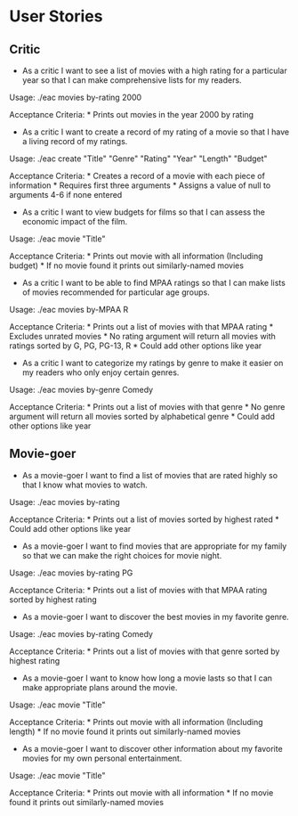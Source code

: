 User Stories
============

## Critic

  * As a critic I want to see a list of movies with a high rating for a particular year so that I can make comprehensive lists for my readers.

  Usage: ./eac movies by-rating 2000

  Acceptance Criteria:
    * Prints out movies in the year 2000 by rating
  * As a critic I want to create a record of my rating of a movie so that I have a living record of my ratings.

  Usage: ./eac create "Title" "Genre" "Rating" "Year" "Length" "Budget" 

  Acceptance Criteria:
    * Creates a record of a movie with each piece of information
    * Requires first three arguments
    * Assigns a value of null to arguments 4-6 if none entered
  * As a critic I want to view budgets for films so that I can assess the economic impact of the film.
  
  Usage: ./eac movie "Title"
  
  Acceptance Criteria:
    * Prints out movie with all information (Including budget)
    * If no movie found it prints out similarly-named movies
  * As a critic I want to be able to find MPAA ratings so that I can make lists of movies recommended for particular age groups.

  Usage: ./eac movies by-MPAA R 

  Acceptance Criteria:
    * Prints out a list of movies with that MPAA rating
    * Excludes unrated movies
    * No rating argument will return all movies with ratings sorted by G, PG, PG-13, R
    * Could add other options like year
  * As a critic I want to categorize my ratings by genre to make it easier on my readers who only enjoy certain genres.

  Usage: ./eac movies by-genre Comedy

  Acceptance Criteria:
    * Prints out a list of movies with that genre
    * No genre argument will return all movies sorted by alphabetical genre
    * Could add other options like year

## Movie-goer

  * As a movie-goer I want to find a list of movies that are rated highly so that I know what movies to watch.

  Usage: ./eac movies by-rating

  Acceptance Criteria:
    * Prints out a list of movies sorted by highest rated
    * Could add other options like year
  * As a movie-goer I want to find movies that are appropriate for my family so that we can make the right choices for movie night.

  Usage: ./eac movies by-rating PG

  Acceptance Criteria:
    * Prints out a list of movies with that MPAA rating sorted by highest rating
  * As a movie-goer I want to discover the best movies in my favorite genre.

  Usage: ./eac movies by-rating Comedy

  Acceptance Criteria:
    * Prints out a list of movies with that genre sorted by highest rating
  * As a movie-goer I want to know how long a movie lasts so that I can make appropriate plans around the movie.

  Usage: ./eac movie "Title"

  Acceptance Criteria:
    * Prints out movie with all information (Including length)
    * If no movie found it prints out similarly-named movies
  * As a movie-goer I want to discover other information about my favorite movies for my own personal entertainment.

  Usage: ./eac movie "Title"

  Acceptance Criteria:
    * Prints out movie with all information
    * If no movie found it prints out similarly-named movies